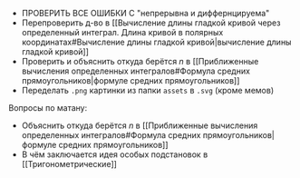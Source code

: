 - ПРОВЕРИТЬ ВСЕ ОШИБКИ С "непрерывна и диффернцируема"
- Перепроверить д-во в [[Вычисление длины гладкой кривой через определенный интеграл. Длина кривой в полярных координатах#Вычисление длины гладкой кривой|вычисление длины гладкой кривой]]
- Проверить и объяснить откуда берётся $n$ в [[Приближенные вычисления определенных интегралов#Формула средних прямоугольников|формуле средних прямоугольников]]
- Переделать `.png` картинки из папки `assets` в `.svg` (кроме мемов)

Вопросы по матану:
- Объяснить откуда берётся $n$ в [[Приближенные вычисления определенных интегралов#Формула средних прямоугольников|формуле средних прямоугольников]]
- В чём заключается идея особых подстановок в [[Тригонометрические]]

